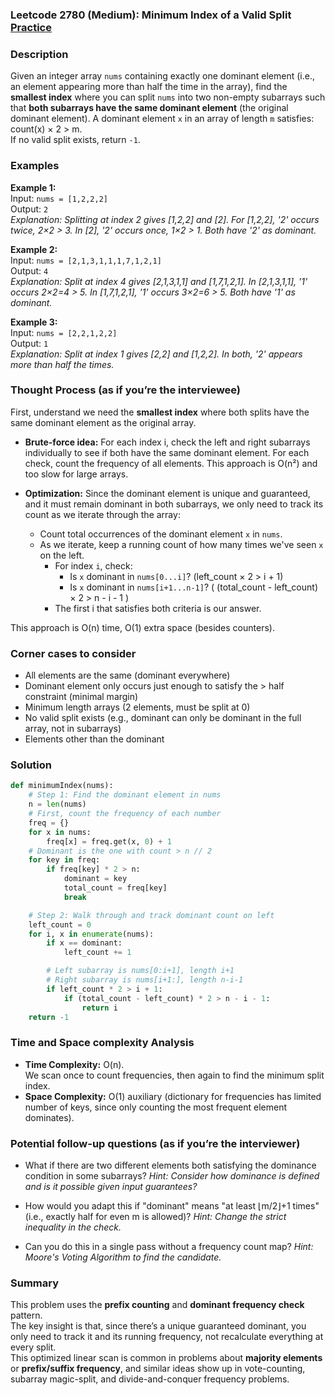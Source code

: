 ### Leetcode 2780 (Medium): Minimum Index of a Valid Split [Practice](https://leetcode.com/problems/minimum-index-of-a-valid-split)

### Description  
Given an integer array `nums` containing exactly one dominant element (i.e., an element appearing more than half the time in the array), find the **smallest index** where you can split `nums` into two non-empty subarrays such that **both subarrays have the same dominant element** (the original dominant element). 
A dominant element `x` in an array of length `m` satisfies: count(x) × 2 > m.  
If no valid split exists, return `-1`.

### Examples  

**Example 1:**  
Input: `nums = [1,2,2,2]`  
Output: `2`  
*Explanation: Splitting at index 2 gives [1,2,2] and [2]. For [1,2,2], '2' occurs twice, 2×2 > 3. In [2], '2' occurs once, 1×2 > 1. Both have '2' as dominant.*

**Example 2:**  
Input: `nums = [2,1,3,1,1,1,7,1,2,1]`  
Output: `4`  
*Explanation: Split at index 4 gives [2,1,3,1,1] and [1,7,1,2,1]. In [2,1,3,1,1], '1' occurs 2×2=4 > 5. In [1,7,1,2,1], '1' occurs 3×2=6 > 5. Both have '1' as dominant.*

**Example 3:**  
Input: `nums = [2,2,1,2,2]`  
Output: `1`  
*Explanation: Split at index 1 gives [2,2] and [1,2,2]. In both, '2' appears more than half the times.*

### Thought Process (as if you’re the interviewee)  
First, understand we need the **smallest index** where both splits have the same dominant element as the original array.

- **Brute-force idea:** For each index i, check the left and right subarrays individually to see if both have the same dominant element. For each check, count the frequency of all elements. This approach is O(n²) and too slow for large arrays.

- **Optimization:** Since the dominant element is unique and guaranteed, and it must remain dominant in both subarrays, we only need to track its count as we iterate through the array:
  - Count total occurrences of the dominant element `x` in `nums`.
  - As we iterate, keep a running count of how many times we've seen `x` on the left.
    - For index `i`, check:
        - Is `x` dominant in `nums[0...i]`? (left_count × 2 > i + 1)
        - Is `x` dominant in `nums[i+1...n-1]`? ( (total_count - left_count) × 2 > n - i - 1 )
    - The first i that satisfies both criteria is our answer.

This approach is O(n) time, O(1) extra space (besides counters).

### Corner cases to consider  
- All elements are the same (dominant everywhere)
- Dominant element only occurs just enough to satisfy the > half constraint (minimal margin)
- Minimum length arrays (2 elements, must be split at 0)
- No valid split exists (e.g., dominant can only be dominant in the full array, not in subarrays)
- Elements other than the dominant

### Solution

```python
def minimumIndex(nums):
    # Step 1: Find the dominant element in nums
    n = len(nums)
    # First, count the frequency of each number
    freq = {}
    for x in nums:
        freq[x] = freq.get(x, 0) + 1
    # Dominant is the one with count > n // 2
    for key in freq:
        if freq[key] * 2 > n:
            dominant = key
            total_count = freq[key]
            break

    # Step 2: Walk through and track dominant count on left
    left_count = 0
    for i, x in enumerate(nums):
        if x == dominant:
            left_count += 1

        # Left subarray is nums[0:i+1], length i+1
        # Right subarray is nums[i+1:], length n-i-1
        if left_count * 2 > i + 1:
            if (total_count - left_count) * 2 > n - i - 1:
                return i
    return -1
```

### Time and Space complexity Analysis  

- **Time Complexity:** O(n).  
  We scan once to count frequencies, then again to find the minimum split index.
- **Space Complexity:** O(1) auxiliary (dictionary for frequencies has limited number of keys, since only counting the most frequent element dominates).

### Potential follow-up questions (as if you’re the interviewer)  

- What if there are two different elements both satisfying the dominance condition in some subarrays?
  *Hint: Consider how dominance is defined and is it possible given input guarantees?*

- How would you adapt this if "dominant" means "at least ⌊m/2⌋+1 times" (i.e., exactly half for even m is allowed)?
  *Hint: Change the strict inequality in the check.*

- Can you do this in a single pass without a frequency count map?
  *Hint: Moore's Voting Algorithm to find the candidate.*

### Summary
This problem uses the **prefix counting** and **dominant frequency check** pattern.  
The key insight is that, since there’s a unique guaranteed dominant, you only need to track it and its running frequency, not recalculate everything at every split.  
This optimized linear scan is common in problems about **majority elements** or **prefix/suffix frequency**, and similar ideas show up in vote-counting, subarray magic-split, and divide-and-conquer frequency problems.